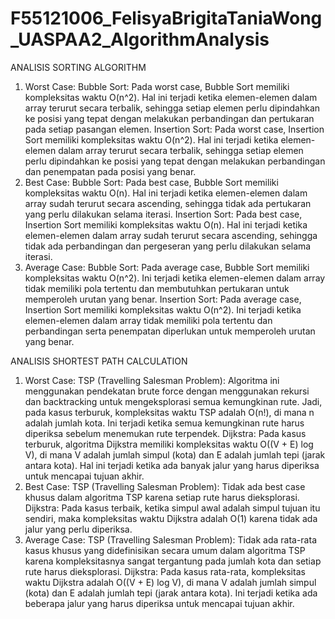 # F55121006_FelisyaBrigitaTaniaWong_UASPAA2_AlgorithmAnalysis

ANALISIS SORTING ALGORITHM
1.	Worst Case: Bubble Sort: Pada worst case, Bubble Sort memiliki kompleksitas waktu O(n^2). Hal ini terjadi ketika elemen-elemen dalam array terurut secara terbalik, sehingga setiap elemen perlu dipindahkan ke posisi yang tepat dengan melakukan perbandingan dan pertukaran pada setiap pasangan elemen. Insertion Sort: Pada worst case, Insertion Sort memiliki kompleksitas waktu O(n^2). Hal ini terjadi ketika elemen-elemen dalam array terurut secara terbalik, sehingga setiap elemen perlu dipindahkan ke posisi yang tepat dengan melakukan perbandingan dan penempatan pada posisi yang benar.
2.	Best Case: Bubble Sort: Pada best case, Bubble Sort memiliki kompleksitas waktu O(n). Hal ini terjadi ketika elemen-elemen dalam array sudah terurut secara ascending, sehingga tidak ada pertukaran yang perlu dilakukan selama iterasi. Insertion Sort: Pada best case, Insertion Sort memiliki kompleksitas waktu O(n). Hal ini terjadi ketika elemen-elemen dalam array sudah terurut secara ascending, sehingga tidak ada perbandingan dan pergeseran yang perlu dilakukan selama iterasi.
3.	Average Case: Bubble Sort: Pada average case, Bubble Sort memiliki kompleksitas waktu O(n^2). Ini terjadi ketika elemen-elemen dalam array tidak memiliki pola tertentu dan membutuhkan pertukaran untuk memperoleh urutan yang benar. Insertion Sort: Pada average case, Insertion Sort memiliki kompleksitas waktu O(n^2). Ini terjadi ketika elemen-elemen dalam array tidak memiliki pola tertentu dan perbandingan serta penempatan diperlukan untuk memperoleh urutan yang benar.

ANALISIS SHORTEST PATH CALCULATION
1.	Worst Case: TSP (Travelling Salesman Problem): Algoritma ini menggunakan pendekatan brute force dengan menggunakan rekursi dan backtracking untuk mengeksplorasi semua kemungkinan rute. Jadi, pada kasus terburuk, kompleksitas waktu TSP adalah O(n!), di mana n adalah jumlah kota. Ini terjadi ketika semua kemungkinan rute harus diperiksa sebelum menemukan rute terpendek. Dijkstra: Pada kasus terburuk, algoritma Dijkstra memiliki kompleksitas waktu O((V + E) log V), di mana V adalah jumlah simpul (kota) dan E adalah jumlah tepi (jarak antara kota). Hal ini terjadi ketika ada banyak jalur yang harus diperiksa untuk mencapai tujuan akhir.
2.	Best Case: TSP (Travelling Salesman Problem): Tidak ada best case khusus dalam algoritma TSP karena setiap rute harus dieksplorasi. Dijkstra: Pada kasus terbaik, ketika simpul awal adalah simpul tujuan itu sendiri, maka kompleksitas waktu Dijkstra adalah O(1) karena tidak ada jalur yang perlu diperiksa.
3.	Average Case: TSP (Travelling Salesman Problem): Tidak ada rata-rata kasus khusus yang didefinisikan secara umum dalam algoritma TSP karena kompleksitasnya sangat tergantung pada jumlah kota dan setiap rute harus dieksplorasi. Dijkstra: Pada kasus rata-rata, kompleksitas waktu Dijkstra adalah O((V + E) log V), di mana V adalah jumlah simpul (kota) dan E adalah jumlah tepi (jarak antara kota). Ini terjadi ketika ada beberapa jalur yang harus diperiksa untuk mencapai tujuan akhir.
